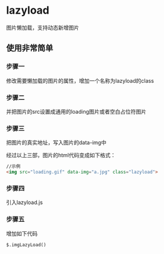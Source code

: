 # lazyload
图片懒加载，支持动态新增图片

## 使用非常简单

### 步骤一

修改需要懒加载的图片的属性，增加一个名称为lazyload的class

### 步骤二

并把图片的src设置成通用的loading图片或者空白占位符图片

### 步骤三

把图片的真实地址，写入图片的data-img中

经过以上三部，图片的html代码变成如下格式：

```html
//示例
<img src="loading.gif" data-img="a.jpg" class="lazyload">
```

### 步骤四

引入lazyload.js

### 步骤五

增加如下代码
```javascript:;
$.imgLazyLoad()
```
